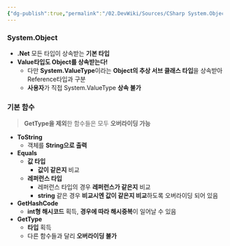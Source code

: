 ```yaml
---
{"dg-publish":true,"permalink":"/02.DevWiki/Sources/CSharp System.Object/","noteIcon":"","created":"2024-10-01T11:42:45.000+09:00","updated":"2025-07-19T22:58:36.000+09:00"}
---
```


### System.Object
* **.Net** 모든 타입이 상속받는 **기본 타입**
* **Value타입도 Object를 상속받는다!**
	* 다만 **System.ValueType**이라는 **Object의 추상 서브 클래스 타입**을 상속받아 Reference타입과 구분
	* **사용자**가 직접 System.ValueType **상속 불가**
### 기본 함수
> **GetType을 제외**한 함수들은 모두 **오버라이딩 가능**

* **ToString**
	* 객체를 **String으로 출력**
* **Equals**
	* **값 타입**
		* **값이 같은지** 비교
	* **레퍼런스 타입**
		* 레퍼런스 타입의 경우 **레퍼런스가 같은지** 비교
		* **string** 같은 경우 **비교시엔 값이 같은지 비교**하도록 오버라이딩 되어 있음
* **GetHashCode**
	* **int형 해시코드** 획득, **경우에 따라 해시중복**이 일어날 수 있음
* **GetType**
	* **타입** 획득
	* 다른 함수들과 달리 **오버라이딩 불가**
